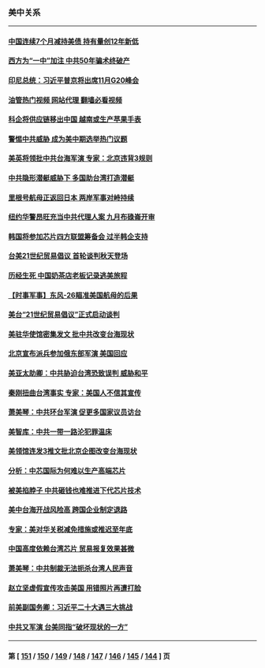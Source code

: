 ### 美中关系
---
#### [中国连续7个月减持美债 持有量创12年新低](../../pages/nf1412576/n13805844.md?08191645) 
#### [西方为“一中”加注 中共50年骗术终破产](../../pages/nf1412576/n13805808.md?08191645) 
#### [印尼总统：习近平普京将出席11月G20峰会](../../pages/nf1412576/n13805558.md?08191645) 
#### [油管热门视频 网站代理 翻墙必看视频](http://209.222.30.114:81/youtube.html?08191645)
#### [科企将供应链移出中国 越南或生产苹果手表](../../pages/nf1412576/n13805458.md?08191645) 
#### [警惕中共威胁 成为美中期选举热门议题](../../pages/nf1412576/n13805481.md?08191645) 
#### [美英将领批中共台海军演 专家：北京违背3规则](../../pages/nf1412576/n13800444.md?08191645) 
#### [中共隐形潜艇威胁下 多国助台湾打造潜艇](../../pages/nf1412576/n13805460.md?08191645) 
#### [里根号航母正返回日本 两岸军事对峙持续](../../pages/nf1412576/n13805423.md?08191645) 
#### [纽约华警昂旺充当中共代理人案 九月布碌崙开审](../../pages/nf1412576/n13804937.md?08191645) 
#### [韩国将参加芯片四方联盟筹备会 过半韩企支持](../../pages/nf1412576/n13805246.md?08191645) 
#### [台美21世纪贸易倡议 首轮谈判秋天登场](../../pages/nf1412576/n13805271.md?08191645) 
#### [历经生死 中国奶茶店老板记录逃美旅程](../../pages/nf1412576/n13805185.md?08191645) 
#### [【时事军事】东风-26瞄准美国航母的后果](../../pages/nf1412576/n13804655.md?08191645) 
#### [美台“21世纪贸易倡议”正式启动谈判](../../pages/nf1412576/n13804919.md?08191645) 
#### [美驻华使馆密集发文 批中共改变台海现状](../../pages/nf1412576/n13805136.md?08191645) 
#### [北京宣布派兵参加俄东部军演 美国回应](../../pages/nf1412576/n13804899.md?08191645) 
#### [美亚太助卿：中共胁迫台湾恐致误判 威胁和平](../../pages/nf1412576/n13804952.md?08191645) 
#### [秦刚扭曲台湾事实 专家：美国人不信其宣传](../../pages/nf1412576/n13804889.md?08191645) 
#### [萧美琴：中共环台军演 促更多国家议员访台](../../pages/nf1412576/n13804789.md?08191645) 
#### [美智库：中共一带一路沦犯罪温床](../../pages/nf1412576/n13804529.md?08191645) 
#### [美领馆连发3推文批北京企图改变台海现状](../../pages/nf1412576/n13804730.md?08191645) 
#### [分析：中芯国际为何难以生产高端芯片](../../pages/nf1412576/n13803923.md?08191645) 
#### [被美掐脖子 中共砸钱也难推进下代芯片技术](../../pages/nf1412576/n13804047.md?08191645) 
#### [美中台海开战风险高 跨国企业制定退路](../../pages/nf1412576/n13804488.md?08191645) 
#### [专家：美对华关税减免措施或推迟至年底](../../pages/nf1412576/n13804428.md?08191645) 
#### [中国高度依赖台湾芯片 贸易报复效果甚微](../../pages/nf1412576/n13804126.md?08191645) 
#### [萧美琴：中共制裁无法扼杀台湾人民声音](../../pages/nf1412576/n13804038.md?08191645) 
#### [赵立坚虚假宣传攻击美国 用错照片再遭打脸](../../pages/nf1412576/n13803801.md?08191645) 
#### [前美副国务卿：习近平二十大遇三大挑战](../../pages/nf1412576/n13793423.md?08191645) 
#### [中共又军演 台美同指“破坏现状的一方”](../../pages/nf1412576/n13803830.md?08191645) 

---
#### 第 [ [151](./151.md?08191645) / [150](./150.md?08191645) / [149](./149.md?08191645) / [148](./148.md?08191645) / [147](./147.md?08191645) / [146](./146.md?08191645) / [145](./145.md?08191645) / [144](./144.md?08191645) ] 页
